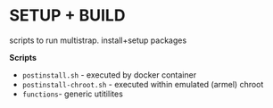 SETUP + BUILD
=================

scripts to run multistrap. install+setup packages

**Scripts**

* `postinstall.sh` - executed by docker container
* `postinstall-chroot.sh` - executed within emulated (armel) chroot
* `functions`- generic utitilites
